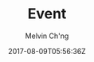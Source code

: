 ---
title: "Event"
github: https://github.com/melvinchng/event-jekyll-theme
demo: https://event-jekyll-theme.github.io/
author: Melvin Ch'ng

ssg:
  - Jekyll
cms:
  - No Cms
date: 2017-08-09T05:56:36Z
github_branch: master
---